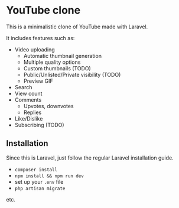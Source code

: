 # YouTube clone

This is a minimalistic clone of YouTube made with Laravel.

It includes features such as:

- Video uploading
    - Automatic thumbnail generation
    - Multiple quality options
    - Custom thumbnails (TODO)
    - Public/Unlisted/Private visibility (TODO)
    - Preview GIF
- Search
- View count
- Comments
    - Upvotes, downvotes
    - Replies
- Like/Dislike
- Subscribing (TODO)

## Installation

Since this is Laravel, just follow the regular Laravel installation guide.

- `composer install`
- `npm install && npm run dev`
- set up your `.env` file
- `php artisan migrate`

etc.
